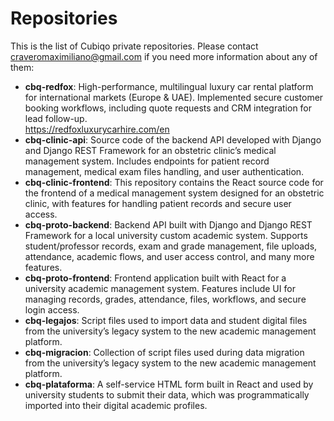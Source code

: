 # Repositories
This is the list of Cubiqo private repositories. Please contact craveromaximiliano@gmail.com if you need more information about any of them:

- **cbq-redfox**: High-performance, multilingual luxury car rental platform for international markets (Europe & UAE). Implemented secure customer booking workflows, including quote requests and CRM integration for lead follow-up.<br/>https://redfoxluxurycarhire.com/en
- **cbq-clinic-api**: Source code of the backend API developed with Django and Django REST Framework for an obstetric clinic’s medical management system.
Includes endpoints for patient record management, medical exam files handling, and user authentication.
- **cbq-clinic-frontend**: This repository contains the React source code for the frontend of a medical management system designed for an obstetric clinic, with features for handling patient records and secure user access.
- **cbq-proto-backend**: Backend API built with Django and Django REST Framework for a local university custom academic system.
Supports student/professor records, exam and grade management, file uploads, attendance, academic flows, and user access control, and many more features.
- **cbq-proto-frontend**: Frontend application built with React for a university academic management system.
Features include UI for managing records, grades, attendance, files, workflows, and secure login access.
- **cbq-legajos**: Script files used to import data and student digital files from the university’s legacy system to the new academic management platform.
- **cbq-migracion**: Collection of script files used during data migration from the university’s legacy system to the new academic management platform.
- **cbq-plataforma**: A self-service HTML form built in React and used by university students to submit their data, which was programmatically imported into their digital academic profiles.
